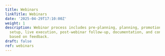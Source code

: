 ```yaml
---
title: Webinars
linkTitle: Webinars
date: '2025-04-29T17:10:00Z'
weight: 1
description: Webinar process includes pre-planning, planning, promotion, technical
  setup, live execution, post-webinar follow-up, documentation, and continuous improvement
  based on feedback.
draft: false
ref: webinars
---
```


